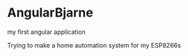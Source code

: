 # AngularBjarne
my first angular application

Trying to make a home automation system for my ESP8266s
